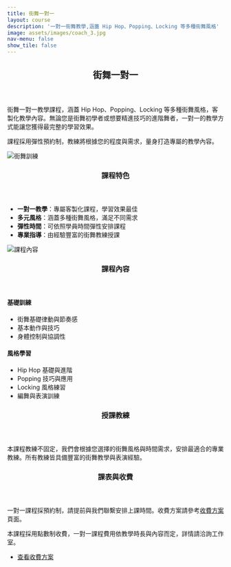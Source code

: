 ```yaml
---
title: 街舞一對一
layout: course
description: '一對一街舞教學,涵蓋 Hip Hop、Popping、Locking 等多種街舞風格'
image: assets/images/coach_3.jpg
nav-menu: false
show_tile: false
---
```


<!-- Main -->
<div id="main">

<!-- One -->
<section id="one">
	<div class="inner">
		<header class="major">
			<h2>街舞一對一</h2>
		</header>
		<p>街舞一對一教學課程，涵蓋 Hip Hop、Popping、Locking 等多種街舞風格，客製化教學內容。無論您是街舞初學者或想要精進技巧的進階舞者，一對一的教學方式能讓您獲得最完整的學習效果。</p>
		<p>課程採用彈性預約制，教練將根據您的程度與需求，量身打造專屬的教學內容。</p>
	</div>
</section>

<!-- Two -->
<section id="two" class="spotlights">
	<section>
		<div class="image">
			<img src="{% link assets/images/coach_3.jpg %}" alt="街舞訓練" data-position="center center" />
		</div>
		<div class="content">
			<div class="inner">
				<header class="major">
					<h3>課程特色</h3>
				</header>
				<ul>
					<li><strong>一對一教學</strong>：專屬客製化課程，學習效果最佳</li>
					<li><strong>多元風格</strong>：涵蓋多種街舞風格，滿足不同需求</li>
					<li><strong>彈性時間</strong>：可依照學員時間彈性安排課程</li>
					<li><strong>專業指導</strong>：由經驗豐富的街舞教練授課</li>
				</ul>
			</div>
		</div>
	</section>
	<section>
		<div class="image">
			<img src="{% link assets/images/coach_3.jpg %}" alt="課程內容" data-position="top center" />
		</div>
		<div class="content">
			<div class="inner">
				<header class="major">
					<h3>課程內容</h3>
				</header>
				<h4>基礎訓練</h4>
				<ul>
					<li>街舞基礎律動與節奏感</li>
					<li>基本動作與技巧</li>
					<li>身體控制與協調性</li>
				</ul>
				<h4>風格學習</h4>
				<ul>
					<li>Hip Hop 基礎與進階</li>
					<li>Popping 技巧與應用</li>
					<li>Locking 風格練習</li>
					<li>編舞與表演訓練</li>
				</ul>
			</div>
		</div>
	</section>
</section>

<!-- Three -->
<section id="three">
	<div class="inner">
		<header class="major">
			<h3>授課教練</h3>
		</header>
		<p>本課程教練不固定，我們會根據您選擇的街舞風格與時間需求，安排最適合的專業教練。所有教練皆具備豐富的街舞教學與表演經驗。</p>
	</div>
</section>

<!-- Four -->
<section id="four">
	<div class="inner">
		<header class="major">
			<h3>課表與收費</h3>
		</header>
		<p>一對一課程採預約制，請提前與我們聯繫安排上課時間。收費方案請參考<a href="{% link pricing.md %}">收費方案</a>頁面。</p>
		<p>本課程採用點數制收費，一對一課程費用依教學時長與內容而定，詳情請洽詢工作室。</p>
		<ul class="actions">
			<li><a href="{% link pricing.md %}" class="button">查看收費方案</a></li>
		</ul>
	</div>
</section>

</div>
